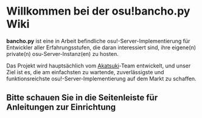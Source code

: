 # Willkommen bei der osu!bancho.py Wiki

**bancho.py** ist eine in Arbeit befindliche osu!-Server-Implementierung für
Entwickler aller Erfahrungsstufen, die daran interessiert sind, ihre eigene(n)
private(n) osu-Server-Instanz(en) zu hosten.

Das Projekt wird hauptsächlich vom [Akatsuki](https://akatsuki.gg/)-Team entwickelt,
und unser Ziel ist es, die am einfachsten zu wartende, zuverlässigste und
funktionsreichste osu!-Server-Implementierung auf dem Markt zu schaffen.

## Bitte schauen Sie in die Seitenleiste für Anleitungen zur Einrichtung

